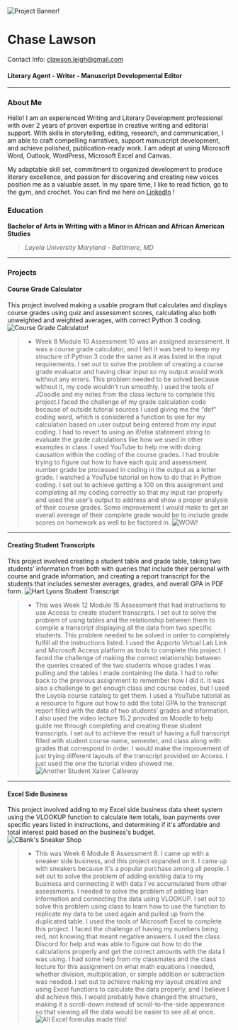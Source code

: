  ![Project Banner!](project_images/Banner.png)
# Chase Lawson
Contact Info: clawson.leigh@gmail.com
#### Literary Agent - Writer - Manuscript Developmental Editor

***

### About Me 
Hello! I am an experienced Writing and Literary Development professional with
over 2 years of proven expertise in creative writing and editorial support.
With skills in storytelling, editing, research, and communication, I am able to craft
compelling narratives, support manuscript development, and achieve polished,
publication-ready work. I am adept at using Microsoft Word, Outlook, WordPress,
Microsoft Excel and Canvas.

My adaptable skill set, commitment to organized development to produce literary
excellence, and passion for discovering and creating new voices position me as a
valuable asset. In my spare time, I like to read fiction, go to the gym, and crochet.
You can find me here on [LinkedIn](www.linkedin.com/in/cleighlawson) !

### Education 
**Bachelor of Arts in Writing with a Minor in African and African American Studies**
> *Loyola University Maryland - Baltimore, MD*

***

### Projects

#### Course Grade Calculator
This project involved making a usable program that calculates and displays course
grades using quiz and assessment scores, calculating also both unweighted and
weighted averages, with correct Python 3 coding.
![Course Grade Calculator!](/project_images/Project_1_Screenshot.png "Project 1 - Course Grade Calculator")
 > - Week 8 Module 10 Assessment 10 was an assigned assessment. It was a course
grade calculator, and I felt it was best to keep my structure of Python 3 code the
same as it was listed in the input requirements. I set out to solve the problem of
creating a course grade evaluator and having clear input so my output would work
without any errors. This problem needed to be solved because without it, my code
wouldn’t run smoothly. I used the tools of JDoodle and my notes from the class
lecture to complete this project.I faced the challenge of my grade calculation code
because of outside tutorial sources I used giving me the “def” coding word, which
is considered a function to use for my calculation based on user output being
entered from my input coding. I had to revert to using an if/else statement string to
evaluate the grade calculations like how we used in other examples in class. I used
YouTube to help me with doing causation within the coding of the course grades. I
had trouble trying to figure out how to have each quiz and assessment number
grade be processed in coding in the output as a letter grade. I watched a YouTube
tutorial on how to do that in Python coding. I set out to achieve getting a 100 on
this assignment and completing all my coding correctly so that my input ran
properly and used the user’s output to address and show a proper analysis of their
course grades. Some improvement I would make to get an overall average of their
complete grade would be to include grade scores on homework as well to be
factored in.
![WOW!](/project_images/Project_1.2_Screenshot.png "Project 1 - Course Grade Calculator")

***

#### Creating Student Transcripts
This project involved creating a student table and grade table, taking two students’ information from both with queries that include
their personal with course and grade information, and creating a report transcript
for the students that includes semester averages, grades, and overall GPA in PDF
form.
 ![Hart Lyons Student Transcript](/project_images/Project_2_Screenshot.png "Project 2 - Using Microsoft Access")
 > - This was Week 12 Module 15 Assessment that had instructions to use Access to
create student transcripts. I set out to solve the problem of using tables and the
relationship between them to compile a transcript displaying all the data from two
specific students. This problem needed to be solved in order to completely fulfill
all the instructions listed. I used the Apporto Virtual Lab Link and Microsoft Access
platform as tools to complete this project. I faced the challenge of making the
correct relationship between the queries created of the two students whose
grades I was pulling and the tables I made containing the data. I had to refer back
to the previous assignment to remember how I did it. It was also a challenge to get
enough class and course codes, but I used the Loyola course catalog to get them.
I used a YouTube tutorial as a resource to figure out how to add the total GPA to
the transcript report filled with the data of two students’ grades and information. I
also used the video lecture 15.2 provided on Moodle to help guide me through
completing and creating these student transcripts. I set out to achieve the result
of having a full transcript filled with student course name, semester, and class
along with grades that correspond in order. I would make the improvement of just
trying different layouts of the transcript provided on Access. I just used the one
the tutorial video showed me.
 ![Another Student Xaixer Calloway ](/project_images/Project_2.0_Screenshot.png "Project 2 - Using Microsoft Access")

***

#### Excel Side Business
This project involved adding to my Excel side business data sheet
system using the VLOOKUP function to calculate item totals, loan payments over
specific years listed in instructions, and determining if it's affordable and total
interest paid based on the business's budget.
 ![CBank's Sneaker Shop](/project_images/Project_3_Screenshot.png "Project 3 - Excel Side Business")
 > - This was Week 6 Module 8 Assessment 8. I came up with a sneaker side business,
and this project expanded on it. I came up with sneakers because it's a popular purchase among all people. I set out to solve the problem of adding existing data to my business and connecting it with data I've accumulated from other assessments. I needed to solve the problem of adding loan information and
connecting the data using VLOOKUP. I set out to solve this problem using class to
learn how to use the function to replicate my data to be used again and pulled up
from the duplicated table. I used the tools of Microsoft Excel to complete this project. I faced the challenge of having my numbers being red, not knowing that meant negative answers. I used the class Discord for help and was able to figure out how to do the calculations
properly and get the correct amounts with the data I was using. I had some help
from my classmates and the class lecture for this assignment on what math equations I needed, whether division, multiplication, or simple addition or subtraction was needed. I set out to achieve making my layout creative and using Excel functions to calculate the data properly, and I believe I did achieve this. I
would probably have changed the structure, making it a scroll-down instead of scroll-to-the-side appearance so that viewing all the data would be easier to see all at once. 
 ![All Excel formulas made this!](/project_images/Project_3.0_Screenshot.png "Project 3 - Excel Side Business")
